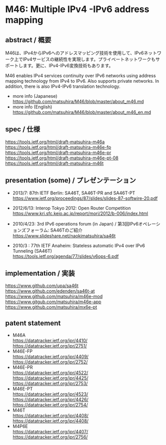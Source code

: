 # M46: Multiple IPv4 -IPv6 address mapping

## abstract / 概要
M46は、IPv4からIPv6へのアドレスマッピング技術を使用して、IPv6ネットワーク上でIPv4サービスの継続性を実現します。プライベートネットワークもサポートします。更に、IPv4-IPv6変換技術もあります。<br>

M46 enables IPv4 services continuity over IPv6 networks using address mapping technology from IPv4 to IPv6. Also supports private networks. In addition, there is also IPv4-IPv6 translation technology.<br>
* more info (Japanese)<br>
https://github.com/matsuhira/M46/blob/master/about_m46.md<br>
* more info (English)<br>
https://github.com/matsuhira/M46/blob/master/about_m46_en.md<br>

## spec / 仕様
https://tools.ietf.org/html/draft-matsuhira-m46a<br>
https://tools.ietf.org/html/draft-matsuhira-m46e-fp<br>
https://tools.ietf.org/html/draft-matsuhira-m46e-pr<br>
https://tools.ietf.org/html/draft-matsuhira-m46e-pt-08<br>
https://tools.ietf.org/html/draft-matsuhira-m46t<br>

## presentation (some) / プレゼンテーション
* 2013/7: 87th IETF Berlin: SA46T, SA46T-PR and SA46T-PT<br>
https://www.ietf.org/proceedings/87/slides/slides-87-softwire-20.pdf<br>

* 2012/6/13: Interop Tokyo 2012: Open Router Competition<br>
https://www.kri.sfc.keio.ac.jp/report/mori/2012/b-006/index.html<br>

* 2010/4/23: 3rd IPv6 operations forum (in Japan) / 第3回IPv6オペレーションズフォーラム: SA46Tのご紹介<br>
https://www.slideshare.net/naokimatsuhira/sa46t<br>

* 2010/3 : 77th IETF Anaheim: Stateless automatic IPv4 over IPv6 Tunneling (SA46T)<br>
https://tools.ietf.org/agenda/77/slides/v6ops-6.pdf<br>


## implementation / 実装
https://www.github.com/upa/sa46t<br>
https://www.github.com/edenden/sa46t-at<br>
https://www.github.com/matsuhira/m46e-mod<br>
https://www.gitgub.com/matsuhira/m46e-app<br>
https://www.github.com/matsuhira/mx6e-pt<br>

## patent statement
* M46A<br>
https://datatracker.ietf.org/ipr/4410/<br>
https://datatracker.ietf.org/ipr/2751/
* M46E-FP<br>
https://datatracker.ietf.org/ipr/4409/<br>
https://datatracker.ietf.org/ipr/2752/
* M46E-PR<br>
https://datatracker.ietf.org/ipr/4522/<br>
https://datatracker.ietf.org/ipr/4425/<br>
https://datatracker.ietf.org/ipr/2753/
* M46E-PT<br>
https://datatracker.ietf.org/ipr/4523/<br>
https://datatracker.ietf.org/ipr/4426/<br>
https://datatracker.ietf.org/ipr/2754/
* M46T<br>
https://datatracker.ietf.org/ipr/4408/<br>
https://datatracker.ietf.org/ipr/4408/
* M4P6E<br>
https://datatracker.ietf.org/ipr/4407/<br>
https://datatracker.ietf.org/ipr/2756/



